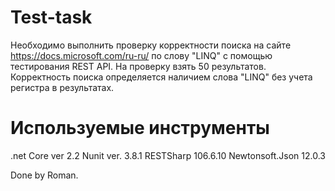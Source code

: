 # Test-task

Необходимо выполнить проверку корректности поиска на сайте https://docs.microsoft.com/ru-ru/ по слову "LINQ" с помощью тестирования REST API. 
На проверку взять 50 результатов.
Корректность поиска определяется наличием слова "LINQ" без учета регистра в результатах.

# Используемые инструменты
.net Core ver 2.2
Nunit ver. 3.8.1
RESTSharp 106.6.10
Newtonsoft.Json 12.0.3

Done by Roman.
